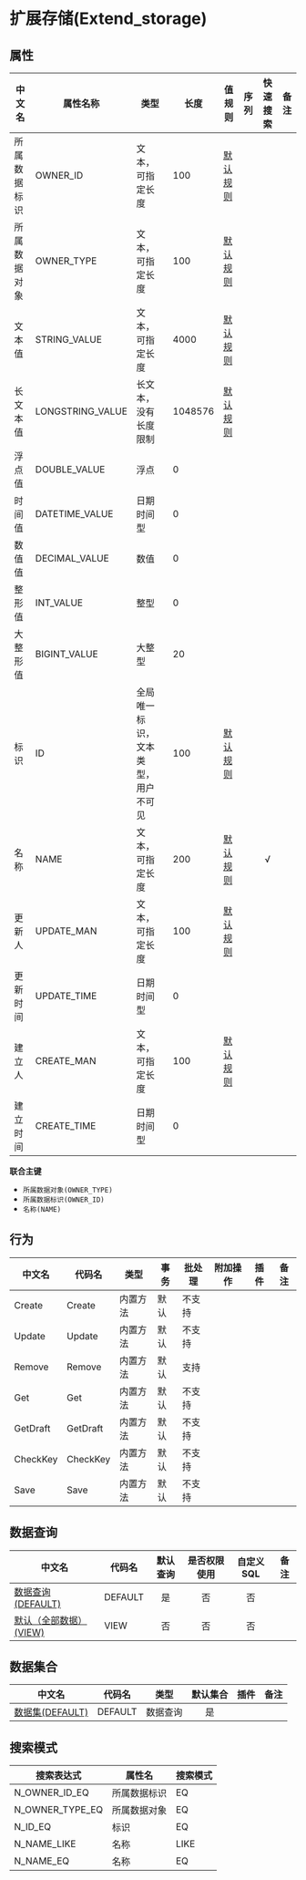 # 扩展存储(Extend_storage)  <!-- {docsify-ignore-all} -->



## 属性
|    中文名 | 属性名称           | 类型     | 长度     |值规则   |  序列     | 快速搜索     |  备注  |
| --------   |------------| -----  | -----  | ----- | -----  | :---:   |  -------- |
|所属数据标识|OWNER_ID|文本，可指定长度|100|[默认规则](module/Base/Extend_storage/value_rule/Owner_id#default)||||
|所属数据对象|OWNER_TYPE|文本，可指定长度|100|[默认规则](module/Base/Extend_storage/value_rule/Owner_type#default)||||
|文本值|STRING_VALUE|文本，可指定长度|4000|[默认规则](module/Base/Extend_storage/value_rule/String_value#default)||||
|长文本值|LONGSTRING_VALUE|长文本，没有长度限制|1048576|[默认规则](module/Base/Extend_storage/value_rule/Longstring_value#default)||||
|浮点值|DOUBLE_VALUE|浮点|0|||||
|时间值|DATETIME_VALUE|日期时间型|0|||||
|数值值|DECIMAL_VALUE|数值|0|||||
|整形值|INT_VALUE|整型|0|||||
|大整形值|BIGINT_VALUE|大整型|20|||||
|标识|ID|全局唯一标识，文本类型，用户不可见|100|[默认规则](module/Base/Extend_storage/value_rule/Id#default)||||
|名称|NAME|文本，可指定长度|200|[默认规则](module/Base/Extend_storage/value_rule/Name#default)||√||
|更新人|UPDATE_MAN|文本，可指定长度|100|[默认规则](module/Base/Extend_storage/value_rule/Update_man#default)||||
|更新时间|UPDATE_TIME|日期时间型|0|||||
|建立人|CREATE_MAN|文本，可指定长度|100|[默认规则](module/Base/Extend_storage/value_rule/Create_man#default)||||
|建立时间|CREATE_TIME|日期时间型|0|||||


<p class="panel-title"><b>联合主键</b></p>

  * `所属数据对象(OWNER_TYPE)`
  * `所属数据标识(OWNER_ID)`
  * `名称(NAME)`

## 行为
| 中文名    | 代码名    | 类型    | 事务   | 批处理   | 附加操作  | 插件    |  备注  |
| -------- |---------- |----------- |------------|----------|---------| ----- | ----- |
|Create|Create|内置方法|默认|不支持||||
|Update|Update|内置方法|默认|不支持||||
|Remove|Remove|内置方法|默认|支持||||
|Get|Get|内置方法|默认|不支持||||
|GetDraft|GetDraft|内置方法|默认|不支持||||
|CheckKey|CheckKey|内置方法|默认|不支持||||
|Save|Save|内置方法|默认|不支持||||




## 数据查询
| 中文名    | 代码名    | 默认查询 | 是否权限使用 | 自定义SQL |  备注|
| --------  | --------   | :---:  | :---:  | :---:  |----- |
|[数据查询(DEFAULT)](module/Base/Extend_storage/query/Default)|DEFAULT|是|否 |否 ||
|[默认（全部数据）(VIEW)](module/Base/Extend_storage/query/View)|VIEW|否|否 |否 ||


## 数据集合
| 中文名  | 代码名  | 类型 | 默认集合 |   插件|   备注|
| --------  | --------   | --------   | :---:   | ----- |----- |
|[数据集(DEFAULT)](module/Base/Extend_storage/dataset/Default)|DEFAULT|数据查询|是|||




## 搜索模式
|   搜索表达式   |    属性名    |    搜索模式        |
| -------- |------------|------------|
|N_OWNER_ID_EQ|所属数据标识|EQ|
|N_OWNER_TYPE_EQ|所属数据对象|EQ|
|N_ID_EQ|标识|EQ|
|N_NAME_LIKE|名称|LIKE|
|N_NAME_EQ|名称|EQ|




